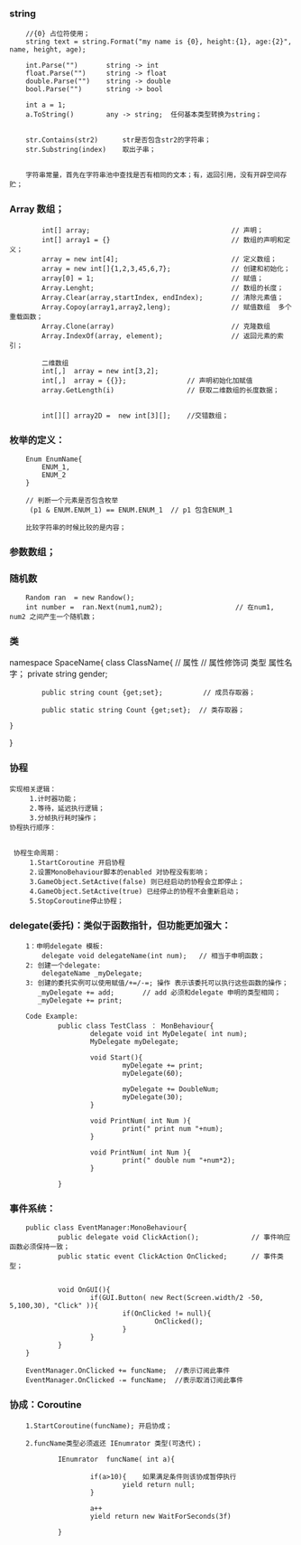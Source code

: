 ### string
        //{0} 占位符使用；
        string text = string.Format("my name is {0}, height:{1}, age:{2}", name, height, age);

        int.Parse("")       string -> int
        float.Parse("")     string -> float
        double.Parse("")    string -> double
        bool.Parse("")      string -> bool

        int a = 1;
        a.ToString()        any -> string;  任何基本类型转换为string；


        str.Contains(str2)      str是否包含str2的字符串；
        str.Substring(index)    取出子串；  


        字符串常量，首先在字符串池中查找是否有相同的文本；有，返回引用，没有开辟空间存贮；


### Array 数组；

            int[] array;                                   // 声明；
            int[] array1 = {}                              // 数组的声明和定义；
            array = new int[4];                            // 定义数组；
            array = new int[]{1,2,3,45,6,7};               // 创建和初始化；
            array[0] = 1;                                  // 赋值；
            Array.Lenght;                                  // 数组的长度；
            Array.Clear(array,startIndex, endIndex);       // 清除元素值；
            Array.Copoy(array1,array2,leng);               // 赋值数组  多个重载函数；
            Array.Clone(array)                             // 克隆数组 
            Array.IndexOf(array, element);                 // 返回元素的索引；

            二维数组
            int[,]  array = new int[3,2];  
            int[,]  array = {{}};               // 声明初始化加赋值    
            array.GetLength(i)                  // 获取二维数组的长度数据；


            int[][] array2D =  new int[3][];    //交错数组；


### 枚举的定义：
        Enum EnumName{
            ENUM_1,
            ENUM_2
        }

        // 判断一个元素是否包含枚举
         (p1 & ENUM.ENUM_1) == ENUM.ENUM_1  // p1 包含ENUM_1

        比较字符串的时候比较的是内容； 


### 参数数组；


### 随机数

        Random ran  = new Randow();
        int number =  ran.Next(num1,num2);                  // 在num1, num2 之间产生一个随机数；

### 类

namespace SpaceName{
    class ClassName{
            // 属性
            // 属性修饰词 类型     属性名字； 
               private  string  gender;

            public string count {get;set};          // 成员存取器；

            public static string Count {get;set};  // 类存取器；
               
    } 
    
}

### 协程
    实现相关逻辑：
         1.计时器功能；
         2.等待，延迟执行逻辑；
         3.分帧执行耗时操作；
    协程执行顺序：
         

     协程生命周期：
         1.StartCoroutine 开启协程
         2.设置MonoBehaviour脚本的enabled 对协程没有影响；
         3.GameObject.SetActive(false) 则已经启动的协程会立即停止；
         4.GameObject.SetActive(true) 已经停止的协程不会重新启动；
         5.StopCoroutine停止协程；


### delegate(委托)：类似于函数指针，但功能更加强大：
        1：申明delegate 模板:
            delegate void delegateName(int num);   // 相当于申明函数；
        2: 创建一个delegate:
            delegateName _myDelegate;
        3: 创建的委托实例可以使用赋值/+=/-=; 操作 表示该委托可以执行这些函数的操作；
           _myDelegate += add;       // add 必须和delegate 申明的类型相同；
           _myDelegate += print;

        Code Example:
                public class TestClass ： MonBehaviour{
                        delegate void int MyDelegate( int num);
                        MyDelegate myDelegate;

                        void Start(){
                                myDelegate += print;
                                myDelegate(60);

                                myDelegate += DoubleNum;
                                myDelegate(30);    
                        }

                        void PrintNum( int Num ){
                                print(" print num "+num);
                        }
                        
                        void PrintNum( int Num ){
                                print(" double num "+num*2);
                        } 

                }

### 事件系统：
        public class EventManager:MonoBehaviour{
                public delegate void ClickAction();             // 事件响应函数必须保持一致；
                public static event ClickAction OnClicked;      // 事件类型；


                void OnGUI(){
                        if(GUI.Button( new Rect(Screen.width/2 -50, 5,100,30), "Click" )){
                                if(OnClicked != null){
                                        OnClicked();
                                }
                        }
                }
        } 

        EventManager.OnClicked += funcName;  //表示订阅此事件
        EventManager.OnClicked -= funcName;  //表示取消订阅此事件
        


### 协成：Coroutine

        1.StartCoroutine(funcName); 开启协成；

        2.funcName类型必须返还 IEnumrator 类型(可迭代)；

                IEnumrator  funcName( int a){
                        
                        if(a>10){    如果满足条件则该协成暂停执行
                                yield return null;              
                        }

                        a++
                        yield return new WaitForSeconds(3f)

                }

